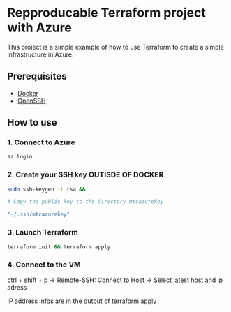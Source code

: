 Repproducable Terraform project with Azure
==========================================
This project is a simple example of how to use Terraform to create a simple infrastructure in Azure.

## Prerequisites
 - [Docker](https://www.docker.com/)
 - [OpenSSH](https://marketplace.visualstudio.com/items?itemName=ms-vscode-remote.remote-ssh)

## How to use

### 1. Connect to Azure
``` bash 
az login
```

### 2. Create your SSH key **OUTISDE OF DOCKER**
``` bash
sudo ssh-keygen -t rsa &&

# Copy the public key to the directory mtcazurekey

"~/.ssh/mtcazurekey"
```
### 3. Launch Terraform
``` bash
terraform init && terraform apply
```

### 4. Connect to the VM
ctrl + shift + p -> Remote-SSH: Connect to Host -> Select latest host and ip adress

IP address infos are in the output of terraform apply

